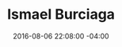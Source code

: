 ---
title: Ismael Burciaga
date: 2016-08-06 22:08:00 -04:00
Job Title: Creative Visionary
Featured Image: "/uploads/speaker-placeholder.jpg"
Red Image: "/uploads/speaker-red.jpg"
Twitter URL: "#"
Website URL: "#"
Panel: Panel 1
---